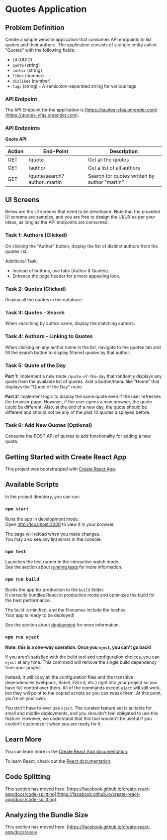 # Quotes Application

## Problem Definition

Create a simple website application that consumes API endpoints to list quotes and their authors. The application consists 
of a single entity called "Quotes" with the following fields:

- `id` (UUID)
- `quote` (string)
- `author` (string)
- `likes` (number)
- `dislikes` (number)
- `tags` (string) - A semicolon-separated string for various tags

### API Endpoint

The API Endpoint for the application is [https://quotes-vfas.onrender.com](https://quotes-vfas.onrender.com).

### API Endpoints

**Quote API**

| Action | End-Point | Description |
| ------ | --------- | ----------- |
| GET    | /quote    | Get all the quotes |
| GET    | /author   | Get a list of all authors |
| GET    | /quote/search?author=martin | Search for quotes written by author "martin" |

## UI Screens

Below are the UI screens that need to be developed. Note that the provided UI screens are samples, and you are free to design 
the UI/UX as per your ideas, as long as the API endpoints are consumed.

### Task 1: Authors (Clicked)

On clicking the "Author" button, display the list of distinct authors from the quotes list.

Additional Task:
- Instead of buttons, use tabs (Author & Quotes).
- Enhance the page header for a more appealing look.

### Task 2: Quotes (Clicked)

Display all the quotes in the database.

### Task 3: Quotes - Search

When searching by author name, display the matching authors.

### Task 4: Authors - Linking to Quotes

When clicking on any author name in the list, navigate to the quotes tab and fill the search button to display filtered quotes 
by that author.

### Task 5: Quote of the Day

**Part 1:** Implement a new route `/quote-of-the-day` that randomly displays any quote from the available list of quotes. Add a 
button/menu like "Home" that displays the "Quote of the Day" route.

**Part 2:** Implement logic to display the same quote even if the user refreshes the browser page. However, if the user opens a 
new browser, the quote could be different. Also, at the end of a new day, the quote should be different and should not be any of 
the past 10 quotes displayed before.

### Task 6: Add New Quotes (Optional)

Consume the POST API of quotes to add functionality for adding a new quote.

## Getting Started with Create React App

This project was bootstrapped with [Create React App](https://github.com/facebook/create-react-app).

## Available Scripts

In the project directory, you can run:

### `npm start`

Runs the app in development mode.\
Open [http://localhost:3000](http://localhost:3000) to view it in your browser.

The page will reload when you make changes.\
You may also see any lint errors in the console.

### `npm test`

Launches the test runner in the interactive watch mode.\
See the section about [running tests](https://facebook.github.io/create-react-app/docs/running-tests) for more information.

### `npm run build`

Builds the app for production to the `build` folder.\
It correctly bundles React in production mode and optimizes the build for the best performance.

The build is minified, and the filenames include the hashes.\
Your app is ready to be deployed!

See the section about [deployment](https://facebook.github.io/create-react-app/docs/deployment) for more information.

### `npm run eject`

**Note: this is a one-way operation. Once you `eject`, you can't go back!**

If you aren't satisfied with the build tool and configuration choices, you can `eject` at any time. This command will remove the 
single build dependency from your project.

Instead, it will copy all the configuration files and the transitive dependencies (webpack, Babel, ESLint, etc.) right into your 
project so you have full control over them. All of the commands except `eject` will still work, but they will point to the copied 
scripts so you can tweak them. At this point, you're on your own.

You don't have to ever use `eject`. The curated feature set is suitable for small and middle deployments, and you shouldn't feel obligated to use this feature. However, we understand that this tool wouldn't be useful if you couldn't customize it when you are 
ready for it.

## Learn More

You can learn more in the [Create React App documentation](https://facebook.github.io/create-react-app/docs/getting-started).

To learn React, check out the [React documentation](https://reactjs.org/).

## Code Splitting

This section has moved here: [https://facebook.github.io/create-react-app/docs/code-splitting](https://facebook.github.io/create-react-app/docs/code-splitting).

## Analyzing the Bundle Size

This section has moved here: [https://facebook.github.io/create-react-app/docs/analy
